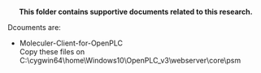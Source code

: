 <p align="center">
   <b>
   This folder contains supportive documents related to this research. 
   </b>
</p>

Dcouments are:  

- Moleculer-Client-for-OpenPLC   
Copy these files on  C:\cygwin64\home\Windows10\OpenPLC_v3\webserver\core\psm  